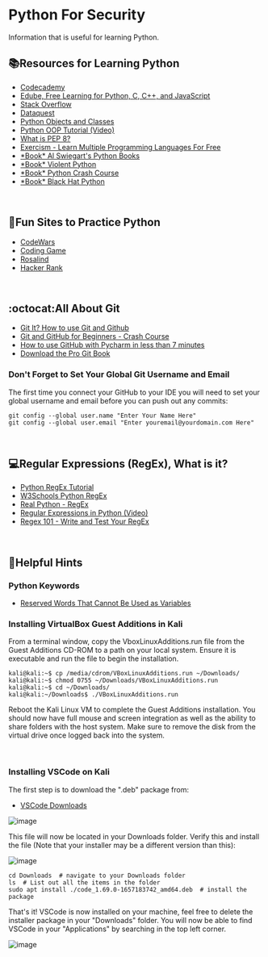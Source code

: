 # Python For Security

Information that is useful for learning Python.

## :books:Resources for Learning Python ##

<ul>
  <li><a href="https://www.codecademy.com">Codecademy</a></li>
  <li><a href="https://edube.org/">Edube, Free Learning for Python, C, C++, and JavaScript</a></li>
  <li><a href="https://stackoverflow.com/">Stack Overflow</a></li>
  <li><a href="https://www.dataquest.io/">Dataquest</a></li>
  <li><a href="https://www.programiz.com/python-programming/class">Python Objects and Classes</a></li>
  <li><a href="https://www.youtube.com/watch?v=ZDa-Z5JzLYM">Python OOP Tutorial (Video)</a></li>
  <li><a href="https://realpython.com/python-pep8/">What is PEP 8?</a></li>
  <li><a href="https://exercism.org/">Exercism - Learn Multiple Programming Languages For Free</a></li>
  <li><a href="https://www.amazon.com/s?k=al+sweigart&sprefix=al+swe%2Caps%2C89&ref=nb_sb_ss_ts-doa-p_1_6">*Book* Al Swiegart's Python Books</a></li>
  <li><a href="https://www.amazon.com/gp/product/1597499579/ref=as_li_tl?ie=UTF8&tag=tcm090-20&camp=1789&creative=9325&linkCode=as2&creativeASIN=1597499579&linkId=6278d061f0c09a2d41d51fe931bcc1aa">*Book* Violent Python</a></li>
  <li><a href="https://www.amazon.com/gp/product/1593279280/ref=as_li_tl?ie=UTF8&tag=tcm090-20&camp=1789&creative=9325&linkCode=as2&creativeASIN=1593279280&linkId=6342b26bf66124c296c14c28dde28127">*Book* Python Crash Course</a></li>
  <li><a href="https://www.amazon.com/Black-Hat-Python-2nd-Programming-dp-1718501129/dp/1718501129/ref=dp_ob_title_bk">*Book* Black Hat Python</a></li>
</ul>

<br />

## :snake:Fun Sites to Practice Python ##

<ul>
  <li><a href="https://www.codewars.com/">CodeWars</a></li>
  <li><a href="https://www.codingame.com/start">Coding Game</a></li>
  <li><a href="https://rosalind.info/problems/locations/">Rosalind</a></li>
  <li><a href="https://www.hackerrank.com/auth/signup">Hacker Rank</a></li>
</ul>

<br />

## :octocat:All About Git ##

<ul>
  <li><a href="https://www.youtube.com/watch?v=HkdAHXoRtos">Git It? How to use Git and Github</a></li>
  <li><a href="https://www.youtube.com/watch?v=RGOj5yH7evk">Git and GitHub for Beginners - Crash Course</a></li>
  <li><a href="https://www.youtube.com/watch?v=a8MckiothGc">How to use GitHub with Pycharm in less than 7 minutes</a></li>
  <li><a href="https://git-scm.com/book/en/v2">Download the Pro Git Book</a></li>
</ul>

### Don't Forget to Set Your Global Git Username and Email ###
The first time you connect your GitHub to your IDE you will need to set your global username and email
before you can push out any commits:
```
git config --global user.name "Enter Your Name Here"
git config --global user.email "Enter youremail@yourdomain.com Here"
```

<br />

## :computer:Regular Expressions (RegEx), What is it? ##

<ul>
  <li><a href="https://towardsdatascience.com/a-very-easy-tutorial-to-learn-python-regular-expression-re-c42fbbc01ef2">Python RegEx Tutorial</a></li>
  <li><a href="https://www.w3schools.com/python/python_regex.asp">W3Schools Python RegEx</a></li>
  <li><a href="https://realpython.com/regex-python/">Real Python - RegEx</a></li>
  <li><a href="https://www.youtube.com/watch?v=AEE9ecgLgdQ">Regular Expressions in Python (Video)</a></li>
  <li><a href="https://regex101.com/">Regex 101 - Write and Test Your RegEx</a></li>
</ul>

<br />

## :pushpin:Helpful Hints ##

### Python Keywords ###

<ul>
  <li><a href="https://www.w3schools.com/python/python_ref_keywords.asp">Reserved Words That Cannot Be Used as Variables</a></li>
</ul>

### Installing VirtualBox Guest Additions in Kali ###

From a terminal window, copy the VboxLinuxAdditions.run file from the Guest Additions CD-ROM to a path on your local system.
Ensure it is executable and run the file to begin the installation.

```
kali@kali:~$ cp /media/cdrom/VBoxLinuxAdditions.run ~/Downloads/
kali@kali:~$ chmod 0755 ~/Downloads/VBoxLinuxAdditions.run
kali@kali:~$ cd ~/Downloads/
kali@kali:~/Downloads$ ./VBoxLinuxAdditions.run
```

Reboot the Kali Linux VM to complete the Guest Additions installation.
You should now have full mouse and screen integration as well as the ability to share folders with the host system.
Make sure to remove the disk from the virtual drive once logged back into the system.

<br />

### Installing VSCode on Kali ###

The first step is to download the ".deb" package from:

<ul>
  <li><a href="https://code.visualstudio.com/download">VSCode Downloads</a></li>
</ul>

![image](https://user-images.githubusercontent.com/10188810/178114902-37117e8f-5221-453b-9afc-9605bdecfb69.png)

This file will now be located in your Downloads folder. Verify this and install the file (Note that your installer may be a different version than this):

![image](https://user-images.githubusercontent.com/10188810/178114927-e76290c2-1e98-48d0-9d69-d3dd98d995fe.png)

```
cd Downloads  # navigate to your Downloads folder
ls  # List out all the items in the folder
sudo apt install ./code_1.69.0-1657183742_amd64.deb  # install the package

```

That's it! VSCode is now installed on your machine, feel free to delete the installer package in your "Downloads" folder. You will now be able to find VSCode in your "Applications" by searching in the top left corner.

![image](https://user-images.githubusercontent.com/10188810/178114958-a6a02555-6de9-48f3-bc54-4657807dea5f.png)


